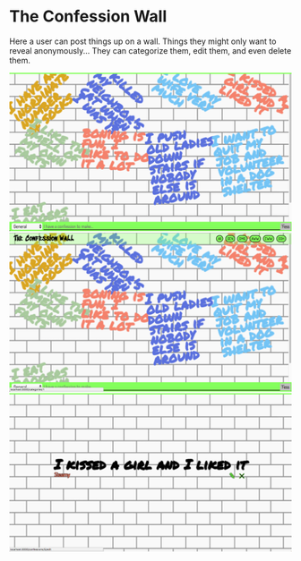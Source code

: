 # The Confession Wall

Here a user can post things up on a wall. Things they might only want to reveal anonymously... They can categorize them, edit them, and even delete them.

![](Screenshot-1.png)
![](Screenshot-2.png)
![](Screenshot-3.png)

